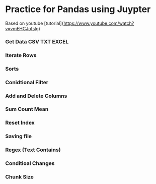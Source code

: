 # Practice for Pandas using Juypter


Based on youtube [tutorial]{https://www.youtube.com/watch?v=vmEHCJofslg)

### Get Data CSV TXT EXCEL

### Iterate Rows

### Sorts

### Conidtional Filter

### Add and Delete Columns

### Sum Count Mean

### Reset Index

### Saving file

###  Regex (Text Contains)

### Conditioal Changes

### Chunk Size